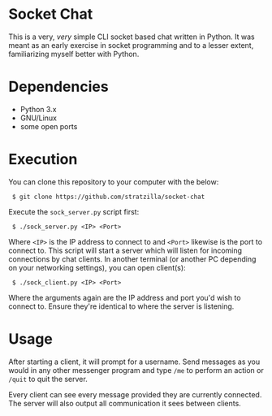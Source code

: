 # Socket Chat

This is a very, <i>very</i> simple CLI socket based chat written in Python. It was meant as an early exercise in socket programming and to a lesser extent, familiarizing myself better with Python.

# Dependencies

- Python 3.x
- GNU/Linux
- some open ports

# Execution

You can clone this repository to your computer with the below:

` $ git clone https://github.com/stratzilla/socket-chat`

Execute the `sock_server.py` script first:

` $ ./sock_server.py <IP> <Port>`

Where `<IP>` is the IP address to connect to and `<Port>` likewise is the port to connect to. This script will start a server which will listen for incoming connections by chat clients. In another terminal (or another PC depending on your networking settings), you can open client(s):

` $ ./sock_client.py <IP> <Port>`

Where the arguments again are the IP address and port you'd wish to connect to. Ensure they're identical to where the server is listening.

# Usage

After starting a client, it will prompt for a username. Send messages as you would in any other messenger program and type `/me` to perform an action or `/quit` to quit the server.

Every client can see every message provided they are currently connected. The server will also output all communication it sees between clients.
